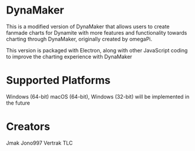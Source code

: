 # DynaMaker

This is a modified version of DynaMaker that allows users to create fanmade charts for Dynamite with more features and functionality towards charting through DynaMaker, originally created by omegaPi. 

This version is packaged with Electron, along with other JavaScript coding to improve the charting experience with DynaMaker

# Supported Platforms
Windows (64-bit)
macOS (64-bit), Windows (32-bit) will be implemented in the future

# Creators
Jmak
Jono997
Vertrak
TLC
